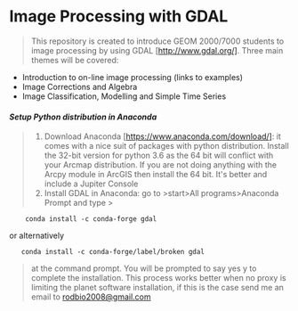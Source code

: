 # Image Processing with GDAL

> This repository is created to introduce GEOM 2000/7000 students to image processing by using 
GDAL [http://www.gdal.org/]. Three main themes will be covered:

- Introduction to on-line image processing (links to examples)
- Image Corrections and Algebra 
- Image Classification, Modelling and Simple Time Series

#### _Setup Python distribution in Anaconda_

> 1) Download Anaconda [https://www.anaconda.com/download/]: it comes with 
a nice suit of packages with python distribution. Install the 32-bit version 
for python 3.6 as the 64 bit will conflict with your Arcmap distribution. 
If you are not doing anything with the Arcpy module in ArcGIS then install the 64 bit. 
It's better and include a Jupiter Console
> 2) Install GDAL in Anaconda: go to >start>All programs>Anaconda Prompt and type >
 
        conda install -c conda-forge gdal  

or alternatively

       conda install -c conda-forge/label/broken gdal
       
>   at the command prompt. You will be prompted to say yes y to complete the installation. This process works better when no proxy is limiting the planet software installation, if this is the case send me an email to rodbio2008@gmail.com







